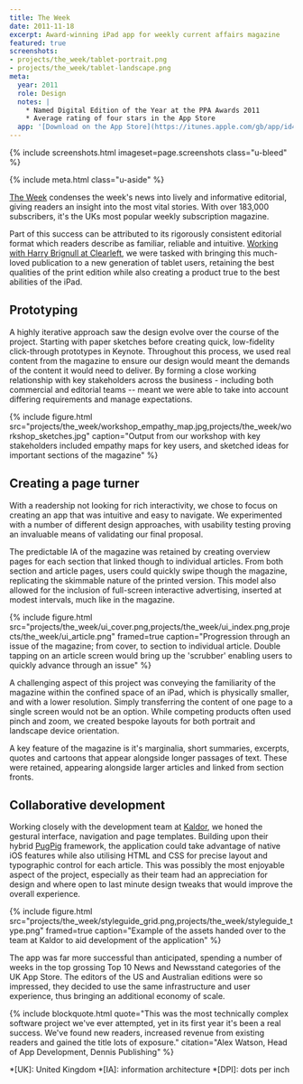 ```yaml
---
title: The Week
date: 2011-11-18
excerpt: Award-winning iPad app for weekly current affairs magazine
featured: true
screenshots:
- projects/the_week/tablet-portrait.png
- projects/the_week/tablet-landscape.png
meta:
  year: 2011
  role: Design
  notes: |
    * Named Digital Edition of the Year at the PPA Awards 2011
    * Average rating of four stars in the App Store
  app: '[Download on the App Store](https://itunes.apple.com/gb/app/id468108781)'
---
```

{% include screenshots.html
  imageset=page.screenshots
  class="u-bleed"
%}

{% include meta.html
  class="u-aside"
%}

[The Week][1] condenses the week's news into lively and informative editorial, giving readers an insight into the most vital stories. With over 183,000 subscribers, it's the UKs most popular weekly subscription magazine.

Part of this success can be attributed to its rigorously consistent editorial format which readers describe as familiar, reliable and intuitive. [Working with Harry Brignull at Clearleft][2], we were tasked with bringing this much-loved publication to a new generation of tablet users, retaining the best qualities of the print edition while also creating a product true to the best abilities of the iPad.

## Prototyping

A highly iterative approach saw the design evolve over the course of the project. Starting with paper sketches before creating quick, low-fidelity click-through prototypes in Keynote. Throughout this process, we used real content from the magazine to ensure our design would meant the demands of the content it would need to deliver. By forming a close working relationship with key stakeholders across the business - including both commercial and editorial teams -- meant we were able to take into account differing requirements and manage expectations.

{% include figure.html
  src="projects/the_week/workshop_empathy_map.jpg,projects/the_week/workshop_sketches.jpg"
  caption="Output from our workshop with key stakeholders included empathy maps for key users, and sketched ideas for important sections of the magazine"
%}

## Creating a page turner

With a readership not looking for rich interactivity, we chose to focus on creating an app that was intuitive and easy to navigate. We experimented with a number of different design approaches, with usability testing proving an invaluable means of validating our final proposal.

The predictable IA of the magazine was retained by creating overview pages for each section that linked though to individual articles. From both section and article pages, users could quickly swipe though the magazine, replicating the skimmable nature of the printed version. This model also allowed for the inclusion of full-screen interactive advertising, inserted at modest intervals, much like in the magazine.

{% include figure.html
  src="projects/the_week/ui_cover.png,projects/the_week/ui_index.png,projects/the_week/ui_article.png"
  framed=true
  caption="Progression through an issue of the magazine; from cover, to section to individual article. Double tapping on an article screen would bring up the 'scrubber' enabling users to quickly advance through an issue"
%}

A challenging aspect of this project was conveying the familiarity of the magazine within the confined space of an iPad, which is physically smaller, and with a lower resolution. Simply transferring the content of one page to a single screen would not be an option. While competing products often used pinch and zoom, we created bespoke layouts for both portrait and landscape device orientation.

A key feature of the magazine is it's marginalia, short summaries, excerpts, quotes and cartoons that appear alongside longer passages of text. These were retained, appearing alongside larger articles and linked from section fronts.

## Collaborative development

Working closely with the development team at [Kaldor][3], we honed the gestural interface, navigation and page templates. Building upon their hybrid [PugPig][4] framework, the application could take advantage of native iOS features while also utilising HTML and CSS for precise layout and typographic control for each article. This was possibly the most enjoyable aspect of the project, especially as their team had an appreciation for design and where open to last minute design tweaks that would improve the overall experience.

{% include figure.html
  src="projects/the_week/styleguide_grid.png,projects/the_week/styleguide_type.png"
  framed=true
  caption="Example of the assets handed over to the team at Kaldor to aid development of the application"
%}

The app was far more successful than anticipated, spending a number of weeks in the top grossing Top 10 News and Newsstand categories of the UK App Store. The editors of the US and Australian editions were so impressed, they decided to use the same infrastructure and user experience, thus bringing an additional economy of scale.

{% include blockquote.html
  quote="This was the most technically complex software project we've ever attempted, yet in its first year it's been a real success. We've found new readers, increased revenue from existing readers and gained the title lots of exposure."
  citation="Alex Watson, Head of App Development, Dennis Publishing"
%}

[1]: http://www.theweek.co.uk
[2]: http://clearleft.com/made/the-week
[3]: http://kaldorgroup.com
[4]: http://pugpig.com

*[UK]: United Kingdom
*[IA]: information architecture
*[DPI]: dots per inch
